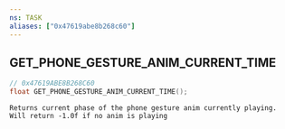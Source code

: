 ```yaml
---
ns: TASK
aliases: ["0x47619abe8b268c60"]
---
```

## GET_PHONE_GESTURE_ANIM_CURRENT_TIME

```c
// 0x47619ABE8B268C60
float GET_PHONE_GESTURE_ANIM_CURRENT_TIME();
```

```
Returns current phase of the phone gesture anim currently playing. Will return -1.0f if no anim is playing
```
